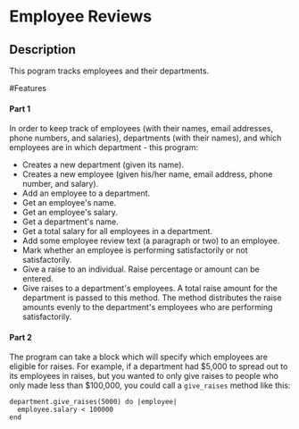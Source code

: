 # Employee Reviews

## Description

This pogram tracks employees and their departments.

#Features
#### Part 1

In order to keep track of employees (with their names, email addresses, phone numbers, and salaries), departments (with their names), and which employees are in which department - this program:

* Creates a new department (given its name).
* Creates a new employee (given his/her name, email address, phone number, and salary).
* Add an employee to a department.
* Get an employee's name.
* Get an employee's salary.
* Get a department's name.
* Get a total salary for all employees in a department.
* Add some employee review text (a paragraph or two) to an employee.
* Mark whether an employee is performing satisfactorily or not satisfactorily.
* Give a raise to an individual. Raise percentage or amount can be entered.
* Give raises to a department's employees. A total raise amount for the department is passed to this method. The method distributes the raise amounts evenly to the department's employees who are performing satisfactorily.

#### Part 2
The program can take a block which will specify which employees are eligible for raises. For example, if a department had $5,000 to spread out to its employees in raises, but you wanted to only give raises to people who only made less than $100,000, you could call a `give_raises` method like this:

    department.give_raises(5000) do |employee|
      employee.salary < 100000
    end
